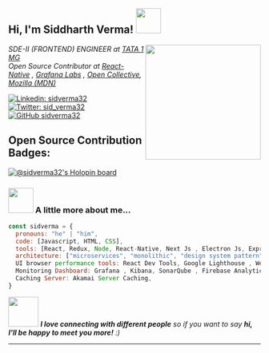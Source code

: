 <h2> Hi, I'm Siddharth Verma! <img src="https://media.giphy.com/media/RbDKaczqWovIugyJmW/giphy.gif" width="50"></h2>
<img align='right' src="https://media.giphy.com/media/RiKyIqMC4vVGB9vkxl/giphy.gif" width="230">
<p><em>SDE-II (FRONTEND) ENGINEER at <a href="https://www.1mg.com/">TATA 1 MG</a></br>Open Source Contributor at <a href="https://github.com/facebook/react-native/">React-Native</a> , <a href="https://github.com/grafana/grafana">Grafana Labs</a> , <a href="https://github.com/opencollective/opencollective">Open Collective</a>, <a href="https://developer.mozilla.org/en-US/">Mozilla (MDN)</a>
</em></p>

[![Linkedin: sidverma32](https://img.shields.io/badge/LinkedIn-0077B5?style=for-the-badge&logo=linkedin&logoColor=white)](https://www.linkedin.com/in/sidverma32/)
[![Twitter: sid_verma32](https://img.shields.io/badge/Twitter-1DA1F2?style=for-the-badge&logo=twitter&logoColor=white)](https://twitter.com/sid_verma32)
[![GitHub sidverma32](https://img.shields.io/github/followers/sidverma32?label=follow&style=social)](https://github.com/sidverma32)
<h2> Open Source Contribution Badges:</h2>

[![@sidverma32's Holopin board](https://holopin.me/sidverma32)](https://holopin.io/@sidverma32)

### <img src="https://media.giphy.com/media/VgCDAzcKvsR6OM0uWg/giphy.gif" width="50"> A little more about me...  


```javascript
const sidverma = {
  pronouns: "he" | "him",
  code: [Javascript, HTML, CSS],
  tools: [React, Redux, Node, React-Native, Next Js , Electron Js, Express, Webpack4, Babel, Material-UI, Storybook, Styled-Components, Docker, Jenkins , AWS , Kubernetes],
  architecture: ["microservices", "monolithic", "design system pattern"],
  UI browser performance tools: React Dev Tools, Google Lighthouse , Webpagetest,
  Monitoring Dashboard: Grafana , Kibana, SonarQube , Firebase Analytics, APM,
  Caching Server: Akamai Server Caching,
}
```


<img src="https://media.giphy.com/media/LnQjpWaON8nhr21vNW/giphy.gif" width="60"> <em><b>I love connecting with different people</b> so if you want to say <b>hi, I'll be happy to meet you more!</b> :)</em>

---
